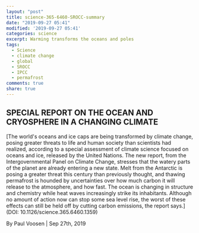```yaml
---
layout: "post"
title: science-365-6460-SROCC-summary
date: "2019-09-27 05:41"
modified: '2019-09-27 05:41'
categories: science
excerpt: Warming transforms the oceans and poles
tags:
  - Science
  - climate change
  - global
  - SROCC
  - IPCC
  - permafrost
comments: true
share: true
---
```


## SPECIAL REPORT ON THE OCEAN AND CRYOSPHERE IN A CHANGING CLIMATE

[The world's oceans and ice caps are being transformed by climate change, posing greater threats to life and human society than scientists had realized, according to a special assessment of climate science focused on oceans and ice, released by the United Nations. The new report, from the Intergovernmental Panel on Climate Change, stresses that the watery parts of the planet are already entering a new state. Melt from the Antarctic is posing a greater threat this century than previously thought, and thawing permafrost is hounded by uncertainties over how much carbon it will release to the atmosphere, and how fast. The ocean is changing in structure and chemistry while heat waves increasingly strike its inhabitants. Although no amount of action now can stop some sea level rise, the worst of these effects can still be held off by cutting carbon emissions, the report says.](DOI: 10.1126/science.365.6460.1359)

By Paul Voosen | Sep 27th, 2019
